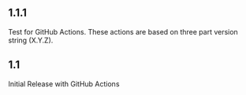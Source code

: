 
## 1.1.1

  Test for GitHub Actions.
  These actions are based on three part version string (X.Y.Z).

## 1.1

Initial Release with GitHub Actions
